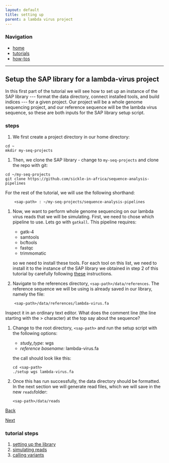 ```yaml
---
layout: default
title: setting up
parent: a lambda virus project
---
```


### Navigation
* [home](../../)
* [tutorials](../../tutorials/)
* [how-tos](../../how-tos/)

***

Setup the SAP library for a lambda-virus project
------------------------------------------------

In this first part of the tutorial we will see how to set up an instance of the SAP library --- format the data directory, connect installed tools, and build indices --- for a given project. Our project will be a whole genome sequencing project, and our reference sequence will be the lambda virus sequence, so these are both inputs for the SAP library setup script.


### steps

1. We first create a project directory in our home directory:
```
cd ~
mkdir my-seq-projects
```

1. Then, we clone the SAP library - change to `my-seq-projects` and clone the repo with git:
```
cd ~/my-seq-projects
git clone https://github.com/sickle-in-africa/sequence-analysis-pipelines
```
For the rest of the tutorial, we will use the following shorthand:
```
	<sap-path> : ~/my-seq-projects/sequence-analysis-pipelines
```

1. Now, we want to perform whole genome sequencing on our lambda virus reads that we will be simulating. First, we need to chose which pipeline to use. Lets go with `gatkall`. This pipeline requires:
	* gatk-4
	* samtools
	* bcftools
	* fastqc
	* trimmomatic

	so we need to install these tools. For each tool on this list, we need to install it to the instance of the SAP library we obtained in step 2 of this tutorial by carefully following [these](../../how-tos/install-required-tools.md) instructions. 

1. Navigate to the references directory, `<sap-path>/data/references`. The reference sequence we will be using is already saved in our library, namely the file:
```
	<sap-path>/data/references/lambda-virus.fa
```
Inspect it in an ordinary text editor. What does the comment line (the line starting with the > character) at the top say about the sequence? 

1. Change to the root directory, `<sap-path>` and run the setup script with the following options:
	* *study_type:* wgs
	* *reference basename:* lambda-virus.fa

	the call should look like this:
	```
	cd <sap-path>
	./setup wgs lambda-virus.fa
	```

1. Once this has run successfully, the data directory should be formatted. In the next section we will generate read files, which we will save in the new `reads`folder:
	```
	<sap-path>/data/reads
	```

[Back](index.md)

[Next](2_simulate.md)

### tutorial steps
1. [setting up the library](1_setup.md)
1. [simulating reads](2_simulate.md)
1. [calling variants](3_call-variants.md)
